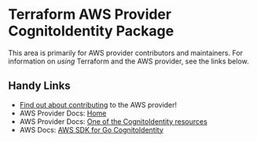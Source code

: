 # Terraform AWS Provider CognitoIdentity Package

This area is primarily for AWS provider contributors and maintainers. For information on _using_ Terraform and the AWS provider, see the links below.


## Handy Links

* [Find out about contributing](../../../docs/contributing) to the AWS provider!
* AWS Provider Docs: [Home](https://registry.terraform.io/providers/hashicorp/aws/latest/docs)
* AWS Provider Docs: [One of the CognitoIdentity resources](https://registry.terraform.io/providers/hashicorp/aws/latest/docs/resources/cognito_identity_pool_roles_attachment)
* AWS Docs: [AWS SDK for Go CognitoIdentity](https://docs.aws.amazon.com/sdk-for-go/api/service/cognitoidentity/)
